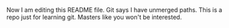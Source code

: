 Now I am editing this README file.
Git says I have unmerged paths.
This is a repo just for learning git.
Masters like you won't be interested.
